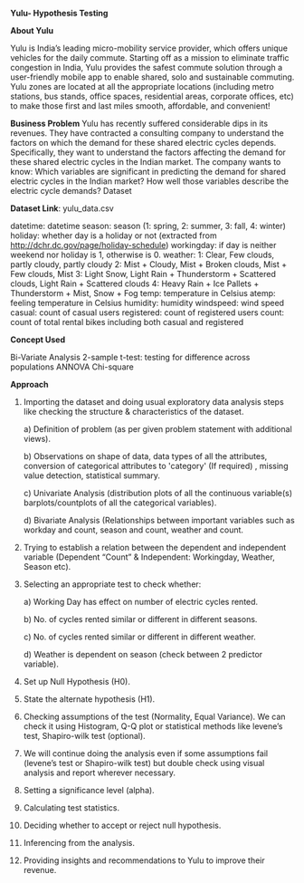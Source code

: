 **Yulu- Hypothesis Testing**

**About Yulu**

Yulu is India’s leading micro-mobility service provider, which offers unique vehicles for the daily commute. Starting off as a mission to eliminate traffic congestion in India, Yulu provides the safest commute solution through a user-friendly mobile app to enable shared, solo and sustainable commuting.
Yulu zones are located at all the appropriate locations (including metro stations, bus stands, office spaces, residential areas, corporate offices, etc) to make those first and last miles smooth, affordable, and convenient!

**Business Problem**
Yulu has recently suffered considerable dips in its revenues.
They have contracted a consulting company to understand the factors on which the demand for these shared electric cycles depends.
Specifically, they want to understand the factors affecting the demand for these shared electric cycles in the Indian market.
The company wants to know:
Which variables are significant in predicting the demand for shared electric cycles in the Indian market?
How well those variables describe the electric cycle demands?
Dataset

**Dataset Link**: yulu_data.csv

datetime: datetime
season: season (1: spring, 2: summer, 3: fall, 4: winter)
holiday: whether day is a holiday or not (extracted from http://dchr.dc.gov/page/holiday-schedule)
workingday: if day is neither weekend nor holiday is 1, otherwise is 0.
weather: 1: Clear, Few clouds, partly cloudy, partly cloudy 2: Mist + Cloudy, Mist + Broken clouds, Mist + Few clouds, Mist 3: Light Snow, Light Rain + Thunderstorm + Scattered clouds, Light Rain + Scattered clouds 4: Heavy Rain + Ice Pallets + Thunderstorm + Mist, Snow + Fog
temp: temperature in Celsius
atemp: feeling temperature in Celsius
humidity: humidity
windspeed: wind speed
casual: count of casual users
registered: count of registered users
count: count of total rental bikes including both casual and registered

**Concept Used**

  Bi-Variate Analysis
  2-sample t-test: testing for difference across populations
  ANNOVA
  Chi-square

**Approach**

  1) Importing the dataset and doing usual exploratory data analysis steps like checking the structure & characteristics of the dataset.

      a) Definition of problem (as per given problem statement with additional views).
     
      b) Observations on shape of data, data types of all the attributes, conversion of categorical attributes to 'category' (If required) , missing value detection, statistical summary.
     
      c) Univariate Analysis (distribution plots of all the continuous variable(s) barplots/countplots of all the categorical variables).
     
      d) Bivariate Analysis (Relationships between important variables such as workday and count, season and count, weather and count.
     
  2) Trying to establish a relation between the dependent and independent variable (Dependent “Count” & Independent: Workingday, Weather, Season etc).
  3) Selecting an appropriate test to check whether:

      a) Working Day has effect on number of electric cycles rented.
     
      b) No. of cycles rented similar or different in different seasons.
     
      c) No. of cycles rented similar or different in different weather.
     
      d) Weather is dependent on season (check between 2 predictor variable).
     
  4) Set up Null Hypothesis (H0).
  5) State the alternate hypothesis (H1).
  6) Checking assumptions of the test (Normality, Equal Variance). We can check it using Histogram, Q-Q plot or statistical methods like levene’s test, Shapiro-wilk test (optional).
  7) We will continue doing the analysis even if some assumptions fail (levene’s test or Shapiro-wilk test) but double check using visual analysis and report wherever necessary.
  8) Setting a significance level (alpha).
  9) Calculating test statistics.
  10) Deciding whether to accept or reject null hypothesis.
  11) Inferencing from the analysis.
  12) Providing insights and recommendations to Yulu to improve their revenue.
